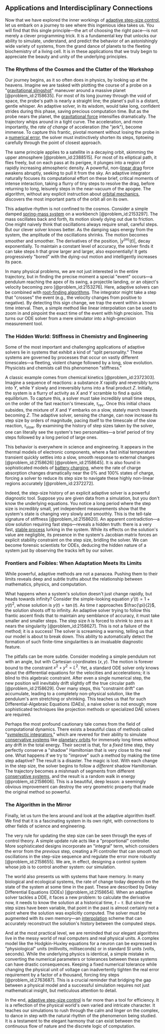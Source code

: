 ## Applications and Interdisciplinary Connections

Now that we have explored the inner workings of [adaptive step-size control](@article_id:142190), let us embark on a journey to see where this ingenious idea takes us. You will find that this single principle—the art of choosing the right pace—is not merely a clever programming trick. It is a fundamental key that unlocks our ability to simulate, understand, and predict the behavior of an astonishingly wide variety of systems, from the grand dance of planets to the fleeting biochemistry of a living cell. It is in these applications that we truly begin to appreciate the beauty and unity of the underlying principles.

### The Rhythms of the Cosmos and the Clatter of the Workshop

Our journey begins, as it so often does in physics, by looking up at the heavens. Imagine we are tasked with plotting the course of a probe on a "[gravitational slingshot](@article_id:165592)" maneuver around a massive planet [@problem_id:2158635]. For most of its long journey through the void of space, the probe's path is nearly a straight line; the planet's pull is a distant, gentle whisper. An adaptive solver, in its wisdom, would take long, confident strides during this phase, saving precious computation time. But as the probe nears the planet, the [gravitational force](@article_id:174982) intensifies dramatically. The trajectory whips around in a tight curve. The acceleration, and more importantly, the *rate of change* of acceleration (the "jerk"), become immense. To capture this frantic, pivotal moment without losing the probe in a [numerical error](@article_id:146778), the solver must instinctively shorten its steps, tiptoeing carefully through the point of closest approach.

The same principle applies to a satellite in a decaying orbit, skimming the upper atmosphere [@problem_id:2388515]. For most of its elliptical path, it flies freely, but on each pass at its perigee, it plunges into a region of rapidly increasing atmospheric density. A powerful, non-[linear drag](@article_id:264915) force awakens abruptly, seeking to pull it from the sky. An adaptive integrator naturally focuses its computational effort on these brief, critical moments of intense interaction, taking a flurry of tiny steps to resolve the drag, before returning to long, leisurely steps in the near-vacuum of the apogee. The algorithm, without any explicit instruction about [orbital mechanics](@article_id:147366), discovers the most important parts of the orbit all on its own.

This adaptive rhythm is not confined to the cosmos. Consider a simple damped [spring-mass system](@article_id:176782) on a workbench [@problem_id:2153297]. The mass oscillates back and forth, its motion slowly dying out due to friction. One might naively think that oscillations always require small, careful steps. But our clever solver knows better. As the damping saps energy from the system, the amplitude of the oscillations shrinks. The motion becomes smoother and smoother. The derivatives of the position, $|y^{(m)}(t)|$, decay exponentially. To maintain a constant level of accuracy, the solver finds it can take steps $h$ that grow larger and larger, also exponentially! It gets progressively "bored" with the dying-out motion and intelligently increases its pace.

In many physical problems, we are not just interested in the entire trajectory, but in finding the precise moment a special "event" occurs—a pendulum reaching the apex of its swing, a projectile landing, or an object's velocity becoming zero [@problem_id:2153276]. Here, adaptive solvers can be combined with [root-finding algorithms](@article_id:145863). The integrator might take a step that "crosses" the event (e.g., the velocity changes from positive to negative). By detecting this sign change, we trap the event within a known time interval. Then, a simple method like linear interpolation can be used to zoom in and pinpoint the exact time of the event with high precision. This turns our ODE solver from a mere simulator into a high-precision measurement tool.

### The Hidden World: Stiffness in Chemistry and Engineering

Some of the most important and challenging applications of adaptive solvers lie in systems that exhibit a kind of "split personality." These systems are governed by processes that occur on vastly different timescales—a fleeting, violent change followed by a long, slow evolution. Physicists and chemists call this phenomenon "stiffness."

A classic example comes from chemical kinetics [@problem_id:2372303]. Imagine a sequence of reactions: a substance $X$ rapidly and reversibly turns into $Y$, while $Y$ slowly and irreversibly turns into a final product $Z$. Initially, the system is a flurry of activity as $X$ and $Y$ scramble to find a quick equilibrium. To capture this, a solver must take incredibly small time steps, on the order of the fast reaction's timescale, $\tau_{\mathrm{rev}}$. Once this initial chaos subsides, the mixture of $X$ and $Y$ embarks on a slow, stately march towards becoming $Z$. The adaptive solver, sensing the change, can now increase its step size by orders of magnitude, pacing itself to the timescale of the slow reaction, $\tau_{\mathrm{slow}}$. By examining the history of step sizes taken by the solver, one can literally see the system's two personalities—a brief period of tiny steps followed by a long period of large ones.

This behavior is everywhere in science and engineering. It appears in the thermal models of electronic components, where a fast initial temperature transient quickly settles into a slow, smooth response to external changes [@problem_id:2158626] [@problem_id:2158645]. It is also found in sophisticated models of [battery charging](@article_id:269039), where the rate of charge absorption changes dramatically near the 0% and 100% states of charge, forcing a solver to reduce its step size to navigate these highly non-linear regions accurately [@problem_id:2372272].

Indeed, the step-size history of an explicit adaptive solver is a powerful diagnostic tool. Suppose you are given data from a simulation, but you don't know the underlying equations. You notice a long period where the step size is incredibly small, yet independent measurements show that the system's state is changing very slowly and smoothly. This is the tell-tale signature of stiffness [@problem_id:2158620]. An apparent contradiction—a slow solution requiring fast steps—reveals a hidden truth: there is a very fast, [stable process](@article_id:183117) lurking in the system. While its effects on the solution's value are negligible, its presence in the system's Jacobian matrix forces an explicit stability constraint on the step size, bridling the solver. We can become forensic scientists for ODEs, deducing the hidden nature of a system just by observing the tracks left by our solver.

### Frontiers and Foibles: When Adaptation Meets Its Limits

While powerful, adaptive methods are not a panacea. Pushing them to their limits reveals deep and subtle truths about the relationship between mathematics, physics, and computation.

What happens when a system's solution doesn't just change rapidly, but heads towards infinity? Consider the simple-looking equation $y'(t) = 1 + y(t)^2$, whose solution is $y(t) = \tan(t)$. As time $t$ approaches $\frac{\pi}{2}$, the solution shoots off to infinity. An adaptive solver trying to follow this frantic ascent finds that to maintain any semblance of accuracy, it must take smaller and smaller steps. The step size $h$ is forced to shrink to zero as it nears the singularity [@problem_id:2158627]. This is not a failure of the method; it is a success! The solver is screaming a warning, telling us that our model is about to break down. This ability to automatically detect the formation of such finite-time singularities is an invaluable diagnostic feature.

The pitfalls can be more subtle. Consider modeling a simple pendulum not with an angle, but with Cartesian coordinates $(x,y)$. The motion is forever bound to the constraint $x^2 + y^2 = L^2$. Yet, a standard ODE solver only knows about the differential equations for the velocities and accelerations; it is blind to this algebraic constraint. After even a single numerical step, the new position will inevitably drift slightly off the true circular path [@problem_id:2158629]. Over many steps, this "constraint drift" can accumulate, leading to a completely non-physical solution, like the pendulum's arm stretching or shrinking. This teaches us that for such Differential-Algebraic Equations (DAEs), a naive solver is not enough; more sophisticated techniques like projection methods or specialized DAE solvers are required.

Perhaps the most profound cautionary tale comes from the field of computational dynamics. There exists a beautiful class of methods called "[symplectic integrators](@article_id:146059)," which are revered for their ability to simulate [conservative systems](@article_id:167266) like [planetary orbits](@article_id:178510) for immensely long times without any drift in the total energy. Their secret is that, for a *fixed* time step, they perfectly conserve a "shadow" Hamiltonian that is very close to the real one. What happens if we try to "improve" such a method by making the time step adaptive? The result is a disaster. The magic is lost. With each change in the step size, the solver begins to follow a *different* shadow Hamiltonian. The trajectory becomes a mishmash of segments from different [conservative systems](@article_id:167266), and the result is a random walk in energy [@problem_id:2158606]. This is a beautiful, deep lesson: a seemingly obvious improvement can destroy the very geometric property that made the original method so powerful.

### The Algorithm in the Mirror

Finally, let us turn the lens around and look at the adaptive algorithm itself. We find that it is a fascinating system in its own right, with connections to other fields of science and engineering.

The very rule for updating the step size can be seen through the eyes of control theory. A simple update rule acts like a "proportional" controller. More sophisticated designs incorporate an "integral" term, which considers the error from the *previous* step, creating a PI controller that can smooth out oscillations in the step-size sequence and regulate the error more robustly [@problem_id:2158655]. We are, in effect, designing a control system whose job is to control another system: our simulation.

The world also presents us with systems that have memory. In many biological and ecological systems, the rate of change today depends on the state of the system at some time in the past. These are described by Delay Differential Equations (DDEs) [@problem_id:2158654]. When an adaptive solver tackles a DDE, it faces a new problem: to calculate the derivative now, it needs to know the solution at a historical time, $t - \tau$. But since the step sizes have been variable, that point in the past is almost certainly not a point where the solution was explicitly computed. The solver must be augmented with its own memory—an [interpolation](@article_id:275553) scheme that can accurately reconstruct the solution's history between the computed steps.

And at the most practical level, we are reminded that our elegant algorithms live in the messy world of real computers and real physical units. A complex model like the Hodgkin-Huxley equations for a neuron can be expressed in "physiological" units (millivolts, milliseconds) or in standard SI units (volts, seconds). While the underlying physics is identical, a simple mistake in converting the numerical parameters or tolerances between these systems can have drastic consequences. Keeping a fixed numerical tolerance while changing the physical unit of voltage can inadvertently tighten the real error requirement by a factor of a thousand, forcing tiny steps [@problem_id:2763687]. This is a crucial reminder that bridging the gap between a physical model and a successful simulation requires not just mathematical insight, but meticulous attention to detail.

In the end, [adaptive step-size control](@article_id:142190) is far more than a tool for efficiency. It is a reflection of the physical world's own varied and intricate character. It teaches our simulations to rush through the calm and linger on the complex, to dance in step with the natural rhythm of the phenomenon being studied. It is a testament to the elegant harmony that can exist between the continuous flow of nature and the discrete logic of computation.